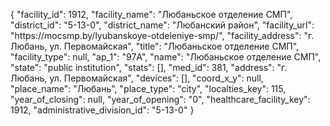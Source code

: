 {
    "facility_id": 1912,
    "facility_name": "Любаньское отделение СМП",
    "district_id": "5-13-0",
    "district_name": "Любанский район",
    "facility_url": "https:\/\/mocsmp.by\/lyubanskoye-otdeleniye-smp\/",
    "facility_address": "г. Любань, ул. Первомайская",
    "title": "Любаньское отделение СМП",
    "facility_type": null,
    "ap_1": "97А",
    "name": "Любаньское отделение СМП",
    "state": "public institution",
    "stats": [],
    "med_id": 381,
    "address": "г. Любань, ул. Первомайская",
    "devices": [],
    "coord_x_y": null,
    "place_name": "Любань",
    "place_type": "city",
    "localties_key": 115,
    "year_of_closing": null,
    "year_of_opening": "0",
    "healthcare_facility_key": 1912,
    "administrative_division_id": "5-13-0"
}